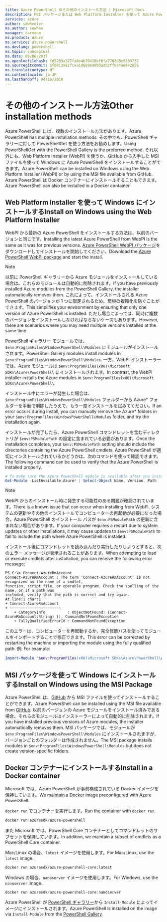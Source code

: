 ```yaml
---
title: Azure PowerShell のその他のインストール方法 | Microsoft Docs
description: MSI パッケージまたは Web Platform Installer を使って Azure PowerShell をインストールする方法について説明します。
services: azure
author: sdwheeler
ms.author: sewhee
manager: carmonm
ms.product: azure
ms.service: azure-powershell
ms.devlang: powershell
ms.topic: conceptual
ms.date: 09/06/2017
ms.openlocfilehash: fd5263a327fa8e4b70418bf6fa7702d8c5383733
ms.sourcegitcommit: 5f0013981fcea1d689649b9a2b2ffe84ae842e56
ms.translationtype: HT
ms.contentlocale: ja-JP
ms.lasthandoff: 04/16/2018
---
```

# <a name="other-installation-methods"></a><span data-ttu-id="b772c-103">その他のインストール方法</span><span class="sxs-lookup"><span data-stu-id="b772c-103">Other installation methods</span></span>

<span data-ttu-id="b772c-104">Azure PowerShell には、複数のインストール方法があります。</span><span class="sxs-lookup"><span data-stu-id="b772c-104">Azure PowerShell has multiple installation methods.</span></span> <span data-ttu-id="b772c-105">その中でも、PowerShell ギャラリーに対して PowerShellGet を使う方法をお勧めします。</span><span class="sxs-lookup"><span data-stu-id="b772c-105">Using PowerShellGet with the PowerShell Gallery is the preferred method.</span></span> <span data-ttu-id="b772c-106">それ以外にも、Web Platform Installer (WebPI) を使うか、GitHub から入手した MSI ファイルを使って Windows に Azure PowerShell をインストールすることができます。</span><span class="sxs-lookup"><span data-stu-id="b772c-106">Azure PowerShell can be installed on Windows using the Web Platform Installer (WebPI) or by using the MSI file available from GitHub.</span></span> <span data-ttu-id="b772c-107">Azure PowerShell は Docker コンテナーにインストールすることもできます。</span><span class="sxs-lookup"><span data-stu-id="b772c-107">Azure PowerShell can also be installed in a Docker container.</span></span>

## <a name="install-on-windows-using-the-web-platform-installer"></a><span data-ttu-id="b772c-108">Web Platform Installer を使って Windows にインストールする</span><span class="sxs-lookup"><span data-stu-id="b772c-108">Install on Windows using the Web Platform Installer</span></span>

<span data-ttu-id="b772c-109">WebPI から最新の Azure PowerShell をインストールする方法は、以前のバージョンと同じです。</span><span class="sxs-lookup"><span data-stu-id="b772c-109">Installing the latest Azure PowerShell from WebPI is the same as it was for previous versions.</span></span>
<span data-ttu-id="b772c-110">[Azure PowerShell WebPI パッケージ](http://aka.ms/webpi-azps)をダウンロードしてインストールを開始してください。</span><span class="sxs-lookup"><span data-stu-id="b772c-110">Download the [Azure PowerShell WebPI package](http://aka.ms/webpi-azps) and start the install.</span></span>

> [!NOTE]
> <span data-ttu-id="b772c-111">以前に PowerShell ギャラリーから Azure モジュールをインストールしている場合は、これらのモジュールは自動的に削除されます。</span><span class="sxs-lookup"><span data-stu-id="b772c-111">If you have previously installed Azure modules from the PowerShell Gallery, the installer automatically removes them.</span></span> <span data-ttu-id="b772c-112">これによって、インストールされる Azure PowerShell のバージョンが 1 つに限定されるため、環境の複雑化を防ぐことができます。</span><span class="sxs-lookup"><span data-stu-id="b772c-112">This simplifies your environment by ensuring that only one version of Azure PowerShell is installed.</span></span> <span data-ttu-id="b772c-113">ただし場合によっては、同時に複数のバージョンをインストールしなければならないケースもあります。</span><span class="sxs-lookup"><span data-stu-id="b772c-113">However, there are scenarios where you may need multiple versions installed at the same time.</span></span>
>
> <span data-ttu-id="b772c-114">PowerShell ギャラリー モジュールでは、`$env:ProgramFiles\WindowsPowerShell\Modules` にモジュールがインストールされます。</span><span class="sxs-lookup"><span data-stu-id="b772c-114">PowerShell Gallery modules install modules in `$env:ProgramFiles\WindowsPowerShell\Modules`.</span></span> <span data-ttu-id="b772c-115">一方、WebPI インストーラーでは、Azure モジュールは `$env:ProgramFiles(x86)\Microsoft SDKs\Azure\PowerShell\` にインストールされます。</span><span class="sxs-lookup"><span data-stu-id="b772c-115">In contrast, the WebPI installer installs the Azure modules in `$env:ProgramFiles(x86)\Microsoft SDKs\Azure\PowerShell\`.</span></span>
>
> <span data-ttu-id="b772c-116">インストール中にエラーが発生した場合は、`$env:ProgramFiles\WindowsPowerShell\Modules` フォルダーから Azure\* フォルダーを手動で削除したうえで、もう一度インストールを試みてください。</span><span class="sxs-lookup"><span data-stu-id="b772c-116">If an error occurs during install, you can manually remove the Azure\* folders in your `$env:ProgramFiles\WindowsPowerShell\Modules` folder, and try the installation again.</span></span>

<span data-ttu-id="b772c-117">インストールが完了したら、Azure PowerShell コマンドレットを含むディレクトリが `$env:PSModulePath` の設定に含まれている必要があります。</span><span class="sxs-lookup"><span data-stu-id="b772c-117">Once the installation completes, your `$env:PSModulePath` setting should include the directories containing the Azure PowerShell cmdlets.</span></span> <span data-ttu-id="b772c-118">Azure PowerShell が適切にインストールされているかどうかは、次のコマンドを使って確認できます。</span><span class="sxs-lookup"><span data-stu-id="b772c-118">The following command can be used to verify that the Azure PowerShell is installed properly.</span></span>

```powershell
# To make sure the Azure PowerShell module is available after you install
Get-Module -ListAvailable Azure* | Select-Object Name, Version, Path
```

> [!NOTE]
> <span data-ttu-id="b772c-119">WebPI からのインストール時に発生する可能性のある問題が確認されています。</span><span class="sxs-lookup"><span data-stu-id="b772c-119">There is a known issue that can occur when installing from WebPI.</span></span> <span data-ttu-id="b772c-120">システムの更新やその他のインストールでコンピューターの再起動が必要になった場合、Azure PowerShell のインストール パスが `$env:PSModulePath` の更新に含まれない場合があります。</span><span class="sxs-lookup"><span data-stu-id="b772c-120">If your computer requires a restart due to system updates or other installations, it may cause updates to `$env:PSModulePath` to fail to include the path where Azure PowerShell is installed.</span></span>

<span data-ttu-id="b772c-121">インストール後にコマンドレットを読み込んだり実行したりしようとすると、次のエラー メッセージが表示されることがあります。</span><span class="sxs-lookup"><span data-stu-id="b772c-121">When attempting to load or execute cmdlets after installation, you can receive the following error message:</span></span>

```
PS C:\> Connect-AzureRmAccount
Connect-AzureRmAccount : The term 'Connect-AzureRmAccount' is not recognized as the name of a cmdlet,
function, script file, or operable program. Check the spelling of the name, or if a path was
included, verify that the path is correct and try again.
At line:1 char:1
+ Connect-AzureRmAccount
+ ~~~~~~~~~~~~~~~~~~~~~~~
    + CategoryInfo          : ObjectNotFound: (Connect-AzureRmAccount:String) [], CommandNotFoundException
    + FullyQualifiedErrorId : CommandNotFoundException
```

<span data-ttu-id="b772c-122">このエラーは、コンピューターを再起動するか、完全修飾パスを使ってモジュールをインポートすることで修正できます。</span><span class="sxs-lookup"><span data-stu-id="b772c-122">This error can be corrected by restarting the machine or importing the module using the fully qualified path.</span></span> <span data-ttu-id="b772c-123">例: </span><span class="sxs-lookup"><span data-stu-id="b772c-123">For example:</span></span>

```powershell
Import-Module "$env:ProgramFiles(x86)\Microsoft SDKs\Azure\PowerShell\AzureRM.psd1"
```

## <a name="install-on-windows-using-the-msi-package"></a><span data-ttu-id="b772c-124">MSI パッケージを使って Windows にインストールする</span><span class="sxs-lookup"><span data-stu-id="b772c-124">Install on Windows using the MSI Package</span></span>

<span data-ttu-id="b772c-125">Azure PowerShell は、[GitHub](https://aka.ms/azps-release) から MSI ファイルを使ってインストールすることができます。</span><span class="sxs-lookup"><span data-stu-id="b772c-125">Azure PowerShell can be installed using the MSI file available from [GitHub](https://aka.ms/azps-release).</span></span> <span data-ttu-id="b772c-126">以前のバージョンの Azure モジュールをインストール済みである場合、それらのモジュールはインストーラーによって自動的に削除されます。</span><span class="sxs-lookup"><span data-stu-id="b772c-126">If you have installed previous versions of Azure modules, the installer automatically removes them.</span></span> <span data-ttu-id="b772c-127">MSI パッケージでは、モジュールが `$env:ProgramFiles\WindowsPowerShell\Modules` にインストールされますが、バージョンごとのフォルダーは作成されません。</span><span class="sxs-lookup"><span data-stu-id="b772c-127">The MSI package installs modules in `$env:ProgramFiles\WindowsPowerShell\Modules` but does not create version-specific folders.</span></span>

## <a name="install-in-a-docker-container"></a><span data-ttu-id="b772c-128">Docker コンテナーにインストールする</span><span class="sxs-lookup"><span data-stu-id="b772c-128">Install in a Docker container</span></span>

<span data-ttu-id="b772c-129">Microsoft では、Azure PowerShell が事前構成されている Docker イメージを保持しています。</span><span class="sxs-lookup"><span data-stu-id="b772c-129">We maintain a Docker image preconfigured with Azure PowerShell.</span></span>

<span data-ttu-id="b772c-130">`docker run` でコンテナーを実行します。</span><span class="sxs-lookup"><span data-stu-id="b772c-130">Run the container with `docker run`.</span></span>

```powershell
docker run azuresdk/azure-powershell
```

<span data-ttu-id="b772c-131">また Microsoft では、PowerShell Core コンテナーとしてコマンドレットのサブセットを保持しています。</span><span class="sxs-lookup"><span data-stu-id="b772c-131">In addition, we maintain a subset of cmdlets as a PowerShell Core container.</span></span>

<span data-ttu-id="b772c-132">Mac/Linux の場合、`latest` イメージを使用します。</span><span class="sxs-lookup"><span data-stu-id="b772c-132">For Mac/Linux, use the `latest` image.</span></span>

```bash
docker run azuresdk/azure-powershell-core:latest
```

<span data-ttu-id="b772c-133">Windows の場合、`nanoserver` イメージを使用します。</span><span class="sxs-lookup"><span data-stu-id="b772c-133">For Windows, use the `nanoserver` image.</span></span>

```powershell
docker run azuresdk/azure-powershell-core:nanoserver
```

<span data-ttu-id="b772c-134">Azure PowerShell が [PowerShell ギャラリー](https://www.powershellgallery.com/)から `Install-Module` によってイメージにインストールされます。</span><span class="sxs-lookup"><span data-stu-id="b772c-134">Azure PowerShell is installed on the image via `Install-Module` from the [PowerShell Gallery](https://www.powershellgallery.com/).</span></span>
